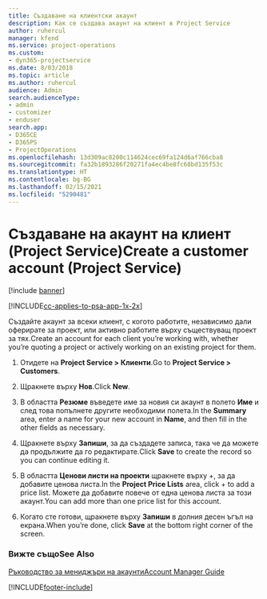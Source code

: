 ```yaml
---
title: Създаване на клиентски акаунт
description: Как се създава акаунт на клиент в Project Service
author: ruhercul
manager: kfend
ms.service: project-operations
ms.custom:
- dyn365-projectservice
ms.date: 8/03/2018
ms.topic: article
ms.author: ruhercul
audience: Admin
search.audienceType:
- admin
- customizer
- enduser
search.app:
- D365CE
- D365PS
- ProjectOperations
ms.openlocfilehash: 13d309ac8200c114624cec69fa124d6af766cba8
ms.sourcegitcommit: fa32b1893286f20271fa4ec4be8fc68bd135f53c
ms.translationtype: HT
ms.contentlocale: bg-BG
ms.lasthandoff: 02/15/2021
ms.locfileid: "5290481"
---
```

# <a name="create-a-customer-account-project-service"></a><span data-ttu-id="8e782-103">Създаване на акаунт на клиент (Project Service)</span><span class="sxs-lookup"><span data-stu-id="8e782-103">Create a customer account (Project Service)</span></span>

[!include [banner](../includes/psa-now-project-operations.md)]

[!INCLUDE[cc-applies-to-psa-app-1x-2x](../includes/cc-applies-to-psa-app-1x-2x.md)]

<span data-ttu-id="8e782-104">Създайте акаунт за всеки клиент, с когото работите, независимо дали оферирате за проект, или активно работите върху съществуващ проект за тях.</span><span class="sxs-lookup"><span data-stu-id="8e782-104">Create an account for each client you’re working with, whether you’re quoting a project or actively working on an existing project for them.</span></span>  
  
1.  <span data-ttu-id="8e782-105">Отидете на **Project Service > Клиенти**.</span><span class="sxs-lookup"><span data-stu-id="8e782-105">Go to **Project Service > Customers**.</span></span>  
  
2.  <span data-ttu-id="8e782-106">Щракнете върху **Нов**.</span><span class="sxs-lookup"><span data-stu-id="8e782-106">Click **New**.</span></span>  
  
3.  <span data-ttu-id="8e782-107">В областта **Резюме** въведете име за новия си акаунт в полето **Име** и след това попълнете другите необходими полета.</span><span class="sxs-lookup"><span data-stu-id="8e782-107">In the **Summary** area, enter a name for your new account in **Name**, and then fill in the other fields as necessary.</span></span>  
  
4.  <span data-ttu-id="8e782-108">Щракнете върху **Запиши**, за да създадете записа, така че да можете да продължите да го редактирате.</span><span class="sxs-lookup"><span data-stu-id="8e782-108">Click **Save** to create the record so you can continue editing it.</span></span>  
  
5.  <span data-ttu-id="8e782-109">В областта **Ценови листи на проекти** щракнете върху +, за да добавите ценова листа.</span><span class="sxs-lookup"><span data-stu-id="8e782-109">In the **Project Price Lists** area, click + to add a price list.</span></span> <span data-ttu-id="8e782-110">Можете да добавите повече от една ценова листа за този акаунт.</span><span class="sxs-lookup"><span data-stu-id="8e782-110">You can add more than one price list for this account.</span></span>  
  
6.  <span data-ttu-id="8e782-111">Когато сте готови, щракнете върху **Запиши** в долния десен ъгъл на екрана.</span><span class="sxs-lookup"><span data-stu-id="8e782-111">When you’re done, click **Save** at the bottom right corner of the screen.</span></span>  
  
### <a name="see-also"></a><span data-ttu-id="8e782-112">Вижте също</span><span class="sxs-lookup"><span data-stu-id="8e782-112">See Also</span></span>  
 [<span data-ttu-id="8e782-113">Ръководство за мениджъри на акаунти</span><span class="sxs-lookup"><span data-stu-id="8e782-113">Account Manager Guide</span></span>](../psa/account-manager-guide.md)


[!INCLUDE[footer-include](../includes/footer-banner.md)]